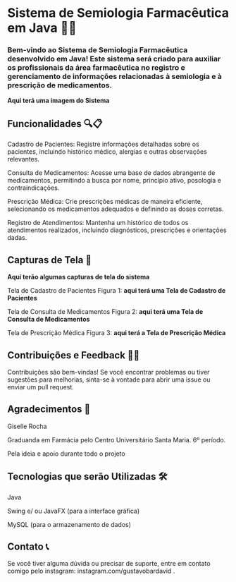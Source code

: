 
# Sistema de Semiologia Farmacêutica em Java 🌿💊

### Bem-vindo ao Sistema de Semiologia Farmacêutica desenvolvido em Java! Este sistema será criado para auxiliar os profissionais da área farmacêutica no registro e gerenciamento de informações relacionadas à semiologia e à prescrição de medicamentos.

__Aqui terá uma imagem do Sistema__

## Funcionalidades 🔍📋

Cadastro de Pacientes: Registre informações detalhadas sobre os pacientes, incluindo histórico médico, alergias e outras observações relevantes.

Consulta de Medicamentos: Acesse uma base de dados abrangente de medicamentos, permitindo a busca por nome, princípio ativo, posologia e contraindicações.

Prescrição Médica: Crie prescrições médicas de maneira eficiente, selecionando os medicamentos adequados e definindo as doses corretas.

Registro de Atendimentos: Mantenha um histórico de todos os atendimentos realizados, incluindo diagnósticos, prescrições e orientações dadas.

## Capturas de Tela 📸
__Aqui terão algumas capturas de tela do sistema__

Tela de Cadastro de Pacientes
Figura 1: __aqui terá uma Tela de Cadastro de Pacientes__

Tela de Consulta de Medicamentos
Figura 2: __aqui terá uma Tela de Consulta de Medicamentos__

Tela de Prescrição Médica
Figura 3: __aqui terá a Tela de Prescrição Médica__

## Contribuições e Feedback 🤝🔧
Contribuições são bem-vindas! Se você encontrar problemas ou tiver sugestões para melhorias, sinta-se à vontade para abrir uma issue ou enviar um pull request.

## Agradecimentos 🤝
Giselle Rocha 

Graduanda em Farmácia pelo Centro Universitário Santa Maria. 6º período.

Pela ideia e apoio durante todo o projeto

## Tecnologias que serão Utilizadas 🛠️
  Java
  
  Swing e/ ou JavaFX (para a interface gráfica)
  
  MySQL (para o armazenamento de dados)

## Contato 📞
Se você tiver alguma dúvida ou precisar de suporte, entre em contato comigo pelo instagram: instagram.com/gustavobardavid .
